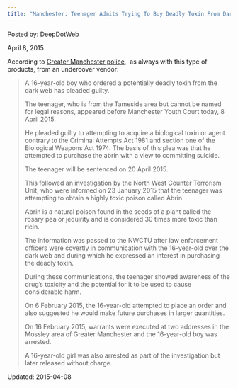 ```yaml
---
title: "Manchester: Teenager Admits Trying To Buy Deadly Toxin From Dark Net"
---
```


Posted by: DeepDotWeb 

<span>April 8, 2015</span>


<p>According to <a href="http://www.gmp.police.uk/content/SocialTwitterFeed/A391702C29DD7E8D80257E210039C813">Greater Manchester police</a>,  as always with this type of products, from an undercover vendor:</p>
<blockquote><p>A 16-year-old boy who ordered a potentially deadly toxin from the dark web has pleaded guilty.</p>
<p>The teenager, who is from the Tameside area but cannot be named for legal reasons, appeared before Manchester Youth Court today, 8 April 2015.</p>
<p>He pleaded guilty to attempting to acquire a biological toxin or agent contrary to the Criminal Attempts Act 1981 and section one of the Biological Weapons Act 1974. The basis of this plea was that he attempted to purchase the abrin with a view to committing suicide.</p>
<p>The teenager will be sentenced on 20 April 2015.</p>
<p>This followed an investigation by the North West Counter Terrorism Unit, who were informed on 23 January 2015 that the teenager was attempting to obtain a highly toxic poison called Abrin.</p>
<p>Abrin is a natural poison found in the seeds of a plant called the rosary pea or jequirity and is considered 30 times more toxic than ricin.</p>
<p>The information was passed to the NWCTU after law enforcement officers were covertly in communication with the 16-year-old over the dark web and during which he expressed an interest in purchasing the deadly toxin.</p>
<p>During these communications, the teenager showed awareness of the drug&#8217;s toxicity and the potential for it to be used to cause considerable harm.</p>
<p>On 6 February 2015, the 16-year-old attempted to place an order and also suggested he would make future purchases in larger quantities.</p>
<p>On 16 February 2015, warrants were executed at two addresses in the Mossley area of Greater Manchester and the 16-year-old boy was arrested.</p>
<p>A 16-year-old girl was also arrested as part of the investigation but later released without charge.</p></blockquote>

Updated: 2015-04-08

    
